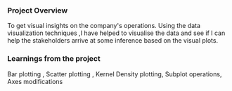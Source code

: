 ### Project Overview

 To get visual insights on the company's operations. Using the data visualization techniques ,I have helped to visualise the data and see if I can help the stakeholders arrive at some inference based on the visual plots.


### Learnings from the project

 Bar plotting , Scatter plotting , Kernel Density plotting, Subplot operations, Axes modifications


